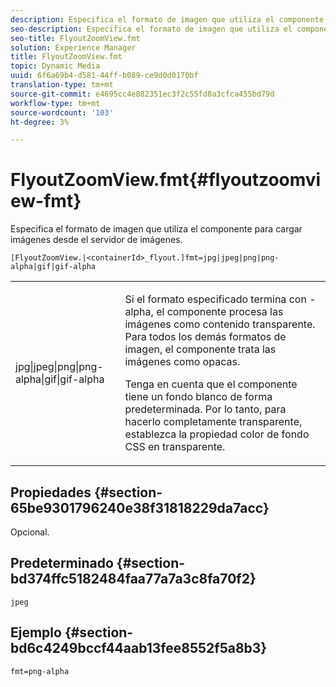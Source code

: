 ```yaml
---
description: Especifica el formato de imagen que utiliza el componente para cargar imágenes desde el servidor de imágenes.
seo-description: Especifica el formato de imagen que utiliza el componente para cargar imágenes desde el servidor de imágenes.
seo-title: FlyoutZoomView.fmt
solution: Experience Manager
title: FlyoutZoomView.fmt
topic: Dynamic Media
uuid: 6f6a69b4-d581-44ff-b089-ce9d0d0170bf
translation-type: tm+mt
source-git-commit: e4695cc4e882351ec3f2c55fd8a3cfca455bd79d
workflow-type: tm+mt
source-wordcount: '103'
ht-degree: 3%

---
```



# FlyoutZoomView.fmt{#flyoutzoomview-fmt}

Especifica el formato de imagen que utiliza el componente para cargar imágenes desde el servidor de imágenes.

`[FlyoutZoomView.|<containerId>_flyout.]fmt=jpg|jpeg|png|png-alpha|gif|gif-alpha`

<table id="table_E314540D347D47699C04EB80D20C0721"> 
 <tbody> 
  <tr> 
   <td colname="col1"> <p> <span class="codeph"> jpg|jpeg|png|png-alpha|gif|gif-alpha</span> </p> </td> 
   <td colname="col2"> <p> Si el formato especificado termina con <span class="codeph"> -alpha</span>, el componente procesa las imágenes como contenido transparente. Para todos los demás formatos de imagen, el componente trata las imágenes como opacas. </p> <p>Tenga en cuenta que el componente tiene un fondo blanco de forma predeterminada. Por lo tanto, para hacerlo completamente transparente, establezca la propiedad <span class="codeph"> color de fondo</span> CSS en <span class="codeph"> transparente</span>. </p> </td> 
  </tr> 
 </tbody> 
</table>

## Propiedades {#section-65be9301796240e38f31818229da7acc}

Opcional.

## Predeterminado {#section-bd374ffc5182484faa77a7a3c8fa70f2}

`jpeg`

## Ejemplo {#section-bd6c4249bccf44aab13fee8552f5a8b3}

`fmt=png-alpha`
